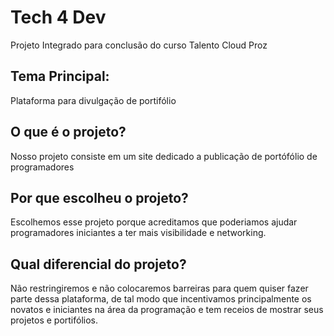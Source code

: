 # Tech 4 Dev

Projeto Integrado para conclusão do curso Talento Cloud Proz

## Tema Principal:
Plataforma para divulgação de portifólio

## O que é o projeto?
Nosso projeto consiste em um site dedicado a publicação de portófólio de programadores

## Por que escolheu o projeto?
Escolhemos esse projeto porque acreditamos que poderiamos ajudar programadores iniciantes a ter mais visibilidade e networking.

## Qual diferencial do projeto?
Não restringiremos e não colocaremos barreiras para quem quiser fazer parte dessa plataforma, de tal modo que incentivamos principalmente os novatos e iniciantes na área da programação e tem receios de mostrar seus projetos e portifólios.
